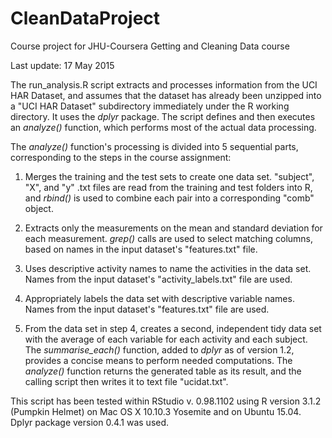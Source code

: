 # CleanDataProject
Course project for JHU-Coursera Getting and Cleaning Data course

Last update: 17 May 2015

The run_analysis.R script extracts and processes information from the UCI HAR Dataset, and assumes that
the dataset has already been unzipped into a "UCI HAR Dataset" subdirectory immediately under the R
working directory. It uses the *dplyr* package.  The script defines and then executes
an *analyze()* function, which performs most of the actual data processing. 

The *analyze()* function's processing is divided into 5 sequential parts, corresponding
to the steps in the course assignment: 

1. Merges the training and the test sets to create one data set. "subject", "X", and "y" .txt
files are read from the training and test folders into R, and 
*rbind()* is used to combine each pair
into a corresponding "comb" object. 

2. Extracts only the measurements on the mean and standard deviation for each measurement. 
*grep()* calls are used to select matching columns, based on names in the
input dataset's "features.txt" file. 

3. Uses descriptive activity names to name the activities in the data set. 
Names from the input dataset's "activity_labels.txt" file are used. 

4. Appropriately labels the data set with descriptive variable names. 
Names from the input dataset's "features.txt" file are used. 

5. From the data set in step 4, creates a second, independent tidy data set 
with the average of each variable for each activity and each subject.  The *summarise_each()*
function, added to *dplyr* as of version 1.2, provides a concise means to perform
needed computations.  The *analyze()* function returns the generated table as its
result, and the calling script then writes it to text file "ucidat.txt". 

This script has been tested within RStudio v. 0.98.1102 using R version 3.1.2 (Pumpkin 
Helmet) on Mac OS X 10.10.3 Yosemite and
on Ubuntu 15.04.  Dplyr package version 0.4.1 was used. 
